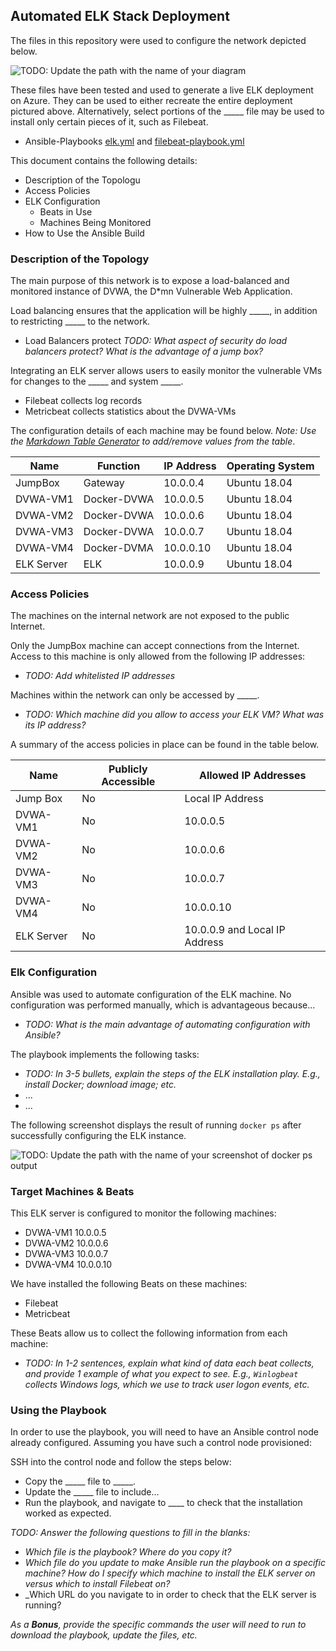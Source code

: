 ## Automated ELK Stack Deployment

The files in this repository were used to configure the network depicted below.

![TODO: Update the path with the name of your diagram](Images/diagram_filename.png)

These files have been tested and used to generate a live ELK deployment on Azure. They can be used to either recreate the entire deployment pictured above. Alternatively, select portions of the _____ file may be used to install only certain pieces of it, such as Filebeat.

  - Ansible-Playbooks [elk.yml](elk.yml) and [filebeat-playbook.yml](filebeat-playbook.yml)

This document contains the following details:
- Description of the Topologu
- Access Policies
- ELK Configuration
  - Beats in Use
  - Machines Being Monitored
- How to Use the Ansible Build


### Description of the Topology

The main purpose of this network is to expose a load-balanced and monitored instance of DVWA, the D*mn Vulnerable Web Application.

Load balancing ensures that the application will be highly _____, in addition to restricting _____ to the network.
- Load Balancers protect 
_TODO: What aspect of security do load balancers protect? What is the advantage of a jump box?_

Integrating an ELK server allows users to easily monitor the vulnerable VMs for changes to the _____ and system _____.
- Filebeat collects log records
- Metricbeat collects statistics about the DVWA-VMs

The configuration details of each machine may be found below.
_Note: Use the [Markdown Table Generator](http://www.tablesgenerator.com/markdown_tables) to add/remove values from the table_.

| Name      | Function     | IP Address | Operating System |
|-----------|--------------|------------|------------------|
| JumpBox   | Gateway      | 10.0.0.4   | Ubuntu 18.04     |
| DVWA-VM1  | Docker-DVWA  | 10.0.0.5   | Ubuntu 18.04     |
| DVWA-VM2  | Docker-DVWA  | 10.0.0.6   | Ubuntu 18.04     |
| DVWA-VM3  | Docker-DVWA  | 10.0.0.7   | Ubuntu 18.04     |
| DVWA-VM4  | Docker-DVMA  | 10.0.0.10  | Ubuntu 18.04     |
| ELK Server| ELK          | 10.0.0.9   | Ubuntu 18.04     |
### Access Policies

The machines on the internal network are not exposed to the public Internet. 

Only the JumpBox machine can accept connections from the Internet. Access to this machine is only allowed from the following IP addresses:
- _TODO: Add whitelisted IP addresses_

Machines within the network can only be accessed by _____.
- _TODO: Which machine did you allow to access your ELK VM? What was its IP address?_

A summary of the access policies in place can be found in the table below.

| Name     | Publicly Accessible | Allowed IP Addresses |
|----------|---------------------|----------------------|
| Jump Box | No                  | Local IP Address     |
| DVWA-VM1 | No                  | 10.0.0.5             |
| DVWA-VM2 | No                  | 10.0.0.6             |
| DVWA-VM3 | No                  | 10.0.0.7             |
| DVWA-VM4 | No                  | 10.0.0.10            |
|ELK Server| No                  | 10.0.0.9 and Local IP Address|
### Elk Configuration

Ansible was used to automate configuration of the ELK machine. No configuration was performed manually, which is advantageous because...
- _TODO: What is the main advantage of automating configuration with Ansible?_

The playbook implements the following tasks:
- _TODO: In 3-5 bullets, explain the steps of the ELK installation play. E.g., install Docker; download image; etc._
- ...
- ...

The following screenshot displays the result of running `docker ps` after successfully configuring the ELK instance.

![TODO: Update the path with the name of your screenshot of docker ps output](Images/docker_ps_output.png)

### Target Machines & Beats
This ELK server is configured to monitor the following machines:
- DVWA-VM1 10.0.0.5
- DVWA-VM2 10.0.0.6
- DVWA-VM3 10.0.0.7
- DVWA-VM4 10.0.0.10

We have installed the following Beats on these machines:
- Filebeat
- Metricbeat

These Beats allow us to collect the following information from each machine:
- _TODO: In 1-2 sentences, explain what kind of data each beat collects, and provide 1 example of what you expect to see. E.g., `Winlogbeat` collects Windows logs, which we use to track user logon events, etc._

### Using the Playbook
In order to use the playbook, you will need to have an Ansible control node already configured. Assuming you have such a control node provisioned: 

SSH into the control node and follow the steps below:
- Copy the _____ file to _____.
- Update the _____ file to include...
- Run the playbook, and navigate to ____ to check that the installation worked as expected.

_TODO: Answer the following questions to fill in the blanks:_
- _Which file is the playbook? Where do you copy it?_
- _Which file do you update to make Ansible run the playbook on a specific machine? How do I specify which machine to install the ELK server on versus which to install Filebeat on?_
- _Which URL do you navigate to in order to check that the ELK server is running?

_As a **Bonus**, provide the specific commands the user will need to run to download the playbook, update the files, etc._
